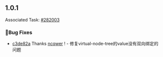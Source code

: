 ## 1.0.1

Associated Task: [#282003](https://projectmanage.netease-official.lcap.163yun.com/dashboard/TaskDetail?id=2820038514343680)

### 🐛Bug Fixes

- [c3de82a](https://github.com/vusion/cloud-ui-materials/commit/c3de82a8230d6a421374bce2ee8ffaeed981190e) Thanks [ncqwer](https://github.com/ncqwer) ! - 修复virtual-node-tree的value没有双向绑定的问题

